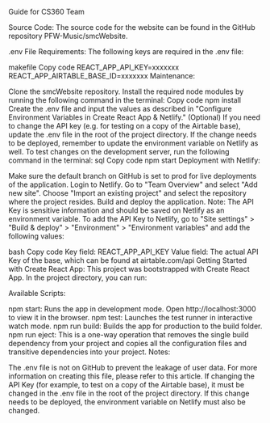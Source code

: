 Guide for CS360 Team

Source Code:
The source code for the website can be found in the GitHub repository PFW-Music/smcWebsite.

.env File Requirements:
The following keys are required in the .env file:

makefile
Copy code
REACT_APP_API_KEY=xxxxxxx
REACT_APP_AIRTABLE_BASE_ID=xxxxxxx
Maintenance:

Clone the smcWebsite repository.
Install the required node modules by running the following command in the terminal:
Copy code
npm install
Create the .env file and input the values as described in "Configure Environment Variables in Create React App &
Netlify."
(Optional) If you need to change the API key (e.g. for testing on a copy of the Airtable base), update the .env file in
the root of the project directory. If the change needs to be deployed, remember to update the environment variable on
Netlify as well.
To test changes on the development server, run the following command in the terminal:
sql
Copy code
npm start
Deployment with Netlify:

Make sure the default branch on GitHub is set to prod for live deployments of the application.
Login to Netlify.
Go to "Team Overview" and select "Add new site".
Choose "Import an existing project" and select the repository where the project resides.
Build and deploy the application.
Note: The API Key is sensitive information and should be saved on Netlify as an environment variable. To add the API Key
to Netlify, go to "Site settings" > "Build & deploy" > "Environment" > "Environment variables" and add the following
values:

bash
Copy code
Key field: REACT_APP_API_KEY
Value field: The actual API Key of the base, which can be found at airtable.com/api
Getting Started with Create React App:
This project was bootstrapped with Create React App. In the project directory, you can run:

Available Scripts:

npm start: Runs the app in development mode. Open http://localhost:3000 to view it in the browser.
npm test: Launches the test runner in interactive watch mode.
npm run build: Builds the app for production to the build folder.
npm run eject: This is a one-way operation that removes the single build dependency from your project and copies all the
configuration files and transitive dependencies into your project.
Notes:

The .env file is not on GitHub to prevent the leakage of user data. For more information on creating this file, please
refer to this article.
If changing the API Key (for example, to test on a copy of the Airtable base), it must be changed in the .env file in
the root of the project directory. If this change needs to be deployed, the environment variable on Netlify must also be
changed.
